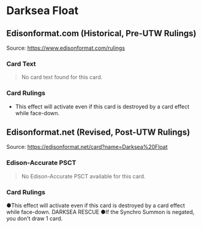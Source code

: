 # Darksea Float

## Edisonformat.com (Historical, Pre-UTW Rulings)

Source: https://www.edisonformat.com/rulings

### Card Text

> No card text found for this card.

### Card Rulings

*   This effect will activate even if this card is destroyed by a card effect while face-down.
      
    

## Edisonformat.net (Revised, Post-UTW Rulings)

Source: https://edisonformat.net/card?name=Darksea%20Float

### Edison-Accurate PSCT

> No Edison-Accurate PSCT available for this card.

### Card Rulings

●This effect will activate even if this card is destroyed by a card effect while face-down. DARKSEA RESCUE
●If the Synchro Summon is negated, you don't draw 1 card.
            